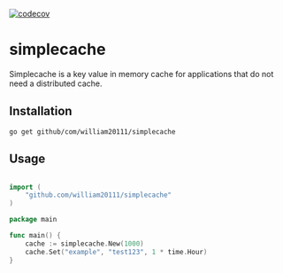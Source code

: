 [![codecov](https://codecov.io/gh/william20111/simplecache/branch/main/graph/badge.svg)](https://codecov.io/gh/william20111/simplecache)

# simplecache

Simplecache is a key value in memory cache for applications that do not need a distributed cache.

## Installation

```shell
go get github/com/william20111/simplecache
```

## Usage

```go

import (
    "github.com/william20111/simplecache"
)

package main

func main() {
    cache := simplecache.New(1000)
    cache.Set("example", "test123", 1 * time.Hour)
}
```
